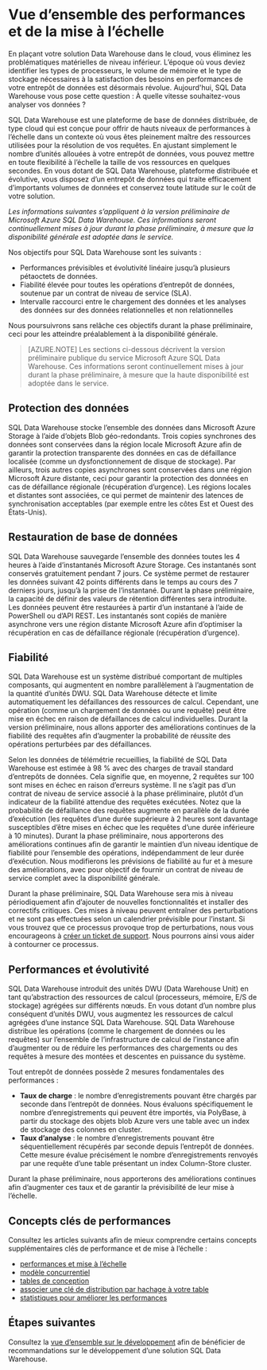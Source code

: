 <properties
   pageTitle="Vue d’ensemble des performances et de la mise à l’échelle | Microsoft Azure"
   description="Introduction aux fonctionnalités de performances et de mise à l’échelle de SQL Data Warehouse."
   services="sql-data-warehouse"
   documentationCenter="NA"
   authors="TwoUnder"
   manager="barbkess"
   editor=""/>

<tags
   ms.service="sql-data-warehouse"
   ms.devlang="NA"
   ms.topic="article"
   ms.tgt_pltfrm="NA"
   ms.workload="data-services"
   ms.date="03/03/2016"
   ms.author="mausher;barbkess;jrj;nicw;sonyama"/>

# Vue d’ensemble des performances et de la mise à l’échelle
En plaçant votre solution Data Warehouse dans le cloud, vous éliminez les problématiques matérielles de niveau inférieur. L’époque où vous deviez identifier les types de processeurs, le volume de mémoire et le type de stockage nécessaires à la satisfaction des besoins en performances de votre entrepôt de données est désormais révolue. Aujourd'hui, SQL Data Warehouse vous pose cette question : À quelle vitesse souhaitez-vous analyser vos données ?

SQL Data Warehouse est une plateforme de base de données distribuée, de type cloud qui est conçue pour offrir de hauts niveaux de performances à l’échelle dans un contexte où vous êtes pleinement maître des ressources utilisées pour la résolution de vos requêtes. En ajustant simplement le nombre d’unités allouées à votre entrepôt de données, vous pouvez mettre en toute flexibilité à l’échelle la taille de vos ressources en quelques secondes. En vous dotant de SQL Data Warehouse, plateforme distribuée et évolutive, vous disposez d’un entrepôt de données qui traite efficacement d’importants volumes de données et conservez toute latitude sur le coût de votre solution.

*Les informations suivantes s’appliquent à la version préliminaire de Microsoft Azure SQL Data Warehouse. Ces informations seront continuellement mises à jour durant la phase préliminaire, à mesure que la disponibilité générale est adoptée dans le service.*

Nos objectifs pour SQL Data Warehouse sont les suivants :
-	Performances prévisibles et évolutivité linéaire jusqu’à plusieurs pétaoctets de données.
-	Fiabilité élevée pour toutes les opérations d’entrepôt de données, soutenue par un contrat de niveau de service (SLA).
-	Intervalle raccourci entre le chargement des données et les analyses des données sur des données relationnelles et non relationnelles

Nous poursuivrons sans relâche ces objectifs durant la phase préliminaire, ceci pour les atteindre préalablement à la disponibilité générale.

>[AZURE.NOTE] Les sections ci-dessous décrivent la version préliminaire publique du service Microsoft Azure SQL Data Warehouse. Ces informations seront continuellement mises à jour durant la phase préliminaire, à mesure que la haute disponibilité est adoptée dans le service.

## Protection des données
SQL Data Warehouse stocke l’ensemble des données dans Microsoft Azure Storage à l’aide d’objets Blob géo-redondants. Trois copies synchrones des données sont conservées dans la région locale Microsoft Azure afin de garantir la protection transparente des données en cas de défaillance localisée (comme un dysfonctionnement de disque de stockage). Par ailleurs, trois autres copies asynchrones sont conservées dans une région Microsoft Azure distante, ceci pour garantir la protection des données en cas de défaillance régionale (récupération d’urgence). Les régions locales et distantes sont associées, ce qui permet de maintenir des latences de synchronisation acceptables (par exemple entre les côtes Est et Ouest des États-Unis).

## Restauration de base de données
SQL Data Warehouse sauvegarde l’ensemble des données toutes les 4 heures à l’aide d’instantanés Microsoft Azure Storage. Ces instantanés sont conservés gratuitement pendant 7 jours. Ce système permet de restaurer les données suivant 42 points différents dans le temps au cours des 7 derniers jours, jusqu’à la prise de l’instantané. Durant la phase préliminaire, la capacité de définir des valeurs de rétention différentes sera introduite. Les données peuvent être restaurées à partir d’un instantané à l’aide de PowerShell ou d’API REST. Les instantanés sont copiés de manière asynchrone vers une région distante Microsoft Azure afin d’optimiser la récupération en cas de défaillance régionale (récupération d’urgence).

## Fiabilité
SQL Data Warehouse est un système distribué comportant de multiples composants, qui augmentent en nombre parallèlement à l’augmentation de la quantité d’unités DWU. SQL Data Warehouse détecte et limite automatiquement les défaillances des ressources de calcul. Cependant, une opération (comme un chargement de données ou une requête) peut être mise en échec en raison de défaillances de calcul individuelles. Durant la version préliminaire, nous allons apporter des améliorations continues de la fiabilité des requêtes afin d’augmenter la probabilité de réussite des opérations perturbées par des défaillances.

Selon les données de télémétrie recueillies, la fiabilité de SQL Data Warehouse est estimée à 98 % avec des charges de travail standard d’entrepôts de données. Cela signifie que, en moyenne, 2 requêtes sur 100 sont mises en échec en raison d’erreurs système. Il ne s’agit pas d’un contrat de niveau de service associé à la phase préliminaire, plutôt d’un indicateur de la fiabilité attendue des requêtes exécutées. Notez que la probabilité de défaillance des requêtes augmente en parallèle de la durée d’exécution (les requêtes d’une durée supérieure à 2 heures sont davantage susceptibles d’être mises en échec que les requêtes d’une durée inférieure à 10 minutes). Durant la phase préliminaire, nous apporterons des améliorations continues afin de garantir le maintien d’un niveau identique de fiabilité pour l’ensemble des opérations, indépendamment de leur durée d’exécution. Nous modifierons les prévisions de fiabilité au fur et à mesure des améliorations, avec pour objectif de fournir un contrat de niveau de service complet avec la disponibilité générale.

Durant la phase préliminaire, SQL Data Warehouse sera mis à niveau périodiquement afin d’ajouter de nouvelles fonctionnalités et installer des correctifs critiques. Ces mises à niveau peuvent entraîner des perturbations et ne sont pas effectuées selon un calendrier prévisible pour l’instant. Si vous trouvez que ce processus provoque trop de perturbations, nous vous encourageons à [créer un ticket de support][]. Nous pourrons ainsi vous aider à contourner ce processus.

## Performances et évolutivité
SQL Data Warehouse introduit des unités DWU (Data Warehouse Unit) en tant qu’abstraction des ressources de calcul (processeurs, mémoire, E/S de stockage) agrégées sur différents nœuds. En vous dotant d’un nombre plus conséquent d’unités DWU, vous augmentez les ressources de calcul agrégées d’une instance SQL Data Warehouse. SQL Data Warehouse distribue les opérations (comme le chargement de données ou les requêtes) sur l’ensemble de l’infrastructure de calcul de l’instance afin d’augmenter ou de réduire les performances des chargements ou des requêtes à mesure des montées et descentes en puissance du système.

Tout entrepôt de données possède 2 mesures fondamentales des performances :
- **Taux de charge** : le nombre d’enregistrements pouvant être chargés par seconde dans l’entrepôt de données. Nous évaluons spécifiquement le nombre d’enregistrements qui peuvent être importés, via PolyBase, à partir du stockage des objets blob Azure vers une table avec un index de stockage des colonnes en cluster.
- **Taux d’analyse** : le nombre d’enregistrements pouvant être séquentiellement récupérés par seconde depuis l’entrepôt de données. Cette mesure évalue précisément le nombre d’enregistrements renvoyés par une requête d’une table présentant un index Column-Store cluster.

Durant la phase préliminaire, nous apporterons des améliorations continues afin d’augmenter ces taux et de garantir la prévisibilité de leur mise à l’échelle.

## Concepts clés de performances

Consultez les articles suivants afin de mieux comprendre certains concepts supplémentaires clés de performance et de mise à l’échelle :

- [performances et mise à l’échelle][]
- [modèle concurrentiel][]
- [tables de conception][]
- [associer une clé de distribution par hachage à votre table][]
- [statistiques pour améliorer les performances][]

## Étapes suivantes
Consultez la [vue d’ensemble sur le développement][] afin de bénéficier de recommandations sur le développement d’une solution SQL Data Warehouse.

<!--Image references-->

<!--Article references-->

[performances et mise à l’échelle]: sql-data-warehouse-performance-scale.md
[modèle concurrentiel]: sql-data-warehouse-develop-concurrency.md
[tables de conception]: sql-data-warehouse-develop-table-design.md
[associer une clé de distribution par hachage à votre table]: sql-data-warehouse-develop-hash-distribution-key.md
[statistiques pour améliorer les performances]: sql-data-warehouse-develop-statistics.md
[vue d’ensemble sur le développement]: sql-data-warehouse-overview-develop.md
[créer un ticket de support]: sql-data-warehouse-get-started-create-support-ticket.md

<!--MSDN references-->

<!--Other web references-->

<!------HONumber=AcomDC_0309_2016-->